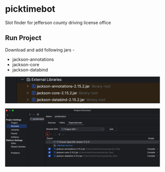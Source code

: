 # picktimebot
Slot finder for jefferson county driving license office

## Run Project
Download and add following jars -
- jackson-annotations
- jackson-core
- jackson-databind

![External Libraries](img/external-library.png)


![Project Modules](img/project-structure.png)
